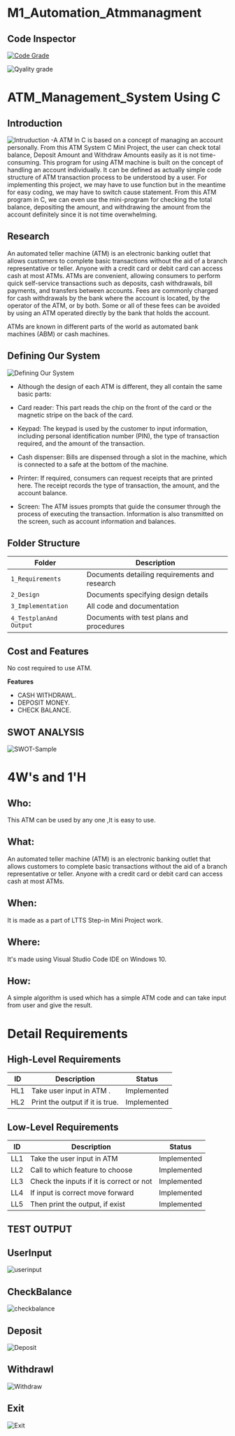 # M1_Automation_Atmmanagment

## Code Inspector

[![Code Grade](https://www.code-inspector.com/project/27819/score/svg)](https://frontend.code-inspector.com/public/project/27819/M1_Application_Voting/dashboard)

![Qyality grade](https://www.code-inspector.com/project/27819/status/svg)

# ATM_Management_System Using C

## Introduction
![Intruduction](https://cdn.pixabay.com/photo/2016/07/17/22/06/atm-1524870__480.jpg)
 -A ATM In C is based on a concept of managing an account personally. From this ATM System C Mini Project, the user can check total balance, Deposit Amount and Withdraw Amounts easily as it is not time-consuming. 
 This program for using ATM machine is built on the concept of handling an account individually.
It can be defined as actually simple code structure of ATM transaction process to be understood by a user. For implementing this project, we may have to use function but in the meantime for easy coding, we may have to switch cause statement.
From this ATM program in C, we can even use the mini-program for checking the total balance, depositing the amount, and withdrawing the amount from the account definitely since it is not time overwhelming.

 ## Research

An automated teller machine (ATM) is an electronic banking outlet that allows customers to complete basic transactions without the aid of a branch representative or teller. Anyone with a credit card or debit card can access cash at most ATMs.
ATMs are convenient, allowing consumers to perform quick self-service transactions such as deposits, cash withdrawals, bill payments, and transfers between accounts. Fees are commonly charged for cash withdrawals by the bank where the account is located, by the operator of the ATM, or by both. Some or all of these fees can be avoided by using an ATM operated directly by the bank that holds the account.


ATMs are known in different parts of the world as automated bank machines (ABM) or cash machines.





## Defining Our System
![Defining Our System](https://images.slideplayer.com/25/7790368/slides/slide_3.jpg)

  - Although the design of each ATM is different, they all contain the same basic parts:
  - Card reader: This part reads the chip on the front of the card or the magnetic stripe on the back of the card. 
  - Keypad: The keypad is used by the customer to input information, including personal identification number (PIN), the type of transaction required, and the amount of the transaction.
  - Cash dispenser: Bills are dispensed through a slot in the machine, which is connected to a safe at the bottom of the machine.

  - Printer: If required, consumers can request receipts that are printed here. The receipt records the type of transaction, the amount, and the account balance.
  - Screen: The ATM issues prompts that guide the consumer through the process of executing the transaction. Information is also transmitted on the screen, such as account information and balances.

## Folder Structure
|Folder             | Description |
|-------------------| -----------------------------------------|
| `1_Requirements`   | Documents detailing requirements and research|
| `2_Design`         | Documents specifying design details|
| `3_Implementation` | All code and documentation|
| `4_TestplanAnd Output`      | Documents with test plans and procedures

  
## Cost and Features

 No cost required to use ATM.

   **Features**
 
 - CASH WITHDRAWL.
 - DEPOSIT MONEY.
 - CHECK BALANCE.

## SWOT ANALYSIS
![SWOT-Sample](https://us.123rf.com/450wm/vectorscore/vectorscore1708/vectorscore170800056/84399177-swot-analysis-font-design-with-main-objectives-project-management-template.jpg?ver=6)



# 4W's and 1'H
## Who:  
This ATM can be used by any one ,It is easy to use.
## What:
An automated teller machine (ATM) is an electronic banking outlet that allows customers to complete basic transactions without the aid of a branch representative or teller. Anyone with a credit card or debit card can access cash at most ATMs.
## When:
It is made as a part of LTTS Step-in Mini Project work.
## Where:
It's made using Visual Studio Code IDE on Windows 10.
## How:
A simple algorithm is used which has a simple ATM code and can take input from user and give the result.


# Detail Requirements

## High-Level Requirements
|ID| Description | Status
|--|--|--|
| HL1 | Take user input in ATM . | Implemented
| HL2 | Print the output if it is true. | Implemented

## Low-Level Requirements
|ID| Description | Status
|--|--|--|
| LL1 | Take the user input in ATM |Implemented
| LL2 | Call to which feature to choose | Implemented
| LL3 | Check the inputs if it is correct or not | Implemented
| LL4 | If input is correct move forward | Implemented
| LL5 | Then print the output, if exist | Implemented


## TEST OUTPUT

##  UserInput

![userinput](https://user-images.githubusercontent.com/84704212/142994408-2e16099c-9ada-41d1-8d5d-327997b7ba6b.PNG)

##  CheckBalance

![checkbalance](https://user-images.githubusercontent.com/84704212/142994400-19779dac-f714-479c-9cb4-868071a4ade3.PNG)

##  Deposit

![Deposit](https://user-images.githubusercontent.com/84704212/142994402-6ca4f5d9-f863-498c-8f56-39d8474841b4.PNG)

##  Withdrawl

![Withdraw](https://user-images.githubusercontent.com/84704212/142994410-54c53822-522b-4806-a1f5-62f4753fbd4b.PNG)

##  Exit

![Exit](https://user-images.githubusercontent.com/84704212/142994406-66e717b9-34bb-4b4c-a029-3738fa106731.PNG)


